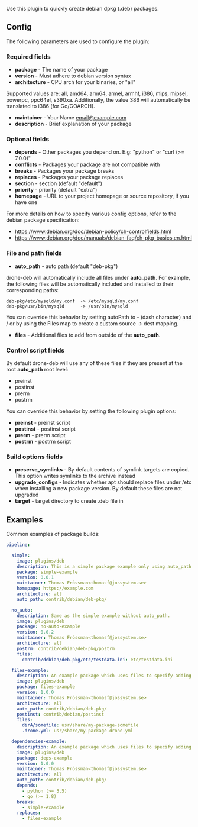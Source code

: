 Use this plugin to quickly create debian dpkg (.deb) packages.

## Config

The following parameters are used to configure the plugin:

### Required fields

* **package** - The name of your package
* **version** - Must adhere to debian version syntax
* **architecture** - CPU arch for your binaries, or "all"

Supported values are: all, amd64, arm64, armel, armhf, i386, mips, mipsel,
powerpc, ppc64el, s390xa. Additionally, the value 386 will automatically be
translated to i386 (for Go/GOARCH).

* **maintainer** - Your Name <email@example.com>
* **description** - Brief explanation of your package

### Optional fields

* **depends** - Other packages you depend on. E.g: "python" or "curl (>= 7.0.0)"
* **conflicts** - Packages your package are not compatible with
* **breaks** - Packages your package breaks
* **replaces** - Packages your package replaces
* **section** - section (default "default")
* **priority** - priority (default "extra")
* **homepage** - URL to your project homepage or source repository, if you have one

For more details on how to specify various config options, refer to the
debian package specification:

- https://www.debian.org/doc/debian-policy/ch-controlfields.html
- https://www.debian.org/doc/manuals/debian-faq/ch-pkg_basics.en.html

### File and path fields

* **auto_path** - auto path (default "deb-pkg")

drone-deb will automatically include all files under **auto_path**. For
example, the following files will be automatically included and installed to
their corresponding paths:

    deb-pkg/etc/mysqld/my.conf  -> /etc/mysqld/my.conf
    deb-pkg/usr/bin/mysqld      -> /usr/bin/mysqld

You can override this behavior by setting autoPath to - (dash character) and /
or by using the Files map to create a custom source -> dest mapping.

* **files** - Additional files to add from outside of the **auto_path**.

### Control script fields

By default drone-deb will use any of these files if they are present at the
root **auto_path** root level:

- preinst
- postinst
- prerm
- postrm

You can override this behavior by setting the following plugin options:

* **preinst** - preinst script
* **postinst** - postinst script
* **prerm** - prerm script
* **postrm** - postrm script

### Build options fields

* **preserve_symlinks** - By default contents of symlink targets are copied. This
    option writes symlinks to the archive instead
* **upgrade_configs** - Indicates whether apt should replace files under /etc when
    installing a new package version. By default these files are not upgraded
* **target** - target directory to create .deb file in

## Examples

Common examples of package builds:


```yaml
pipeline:

  simple:
    image: plugins/deb
    description: This is a simple package example only using auto_path for everything.
    package: simple-example
    version: 0.0.1
    maintainer: Thomas Frössman<thomasf@jossystem.se>
    homepage: https://example.com
    architecture: all
    auto_path: contrib/debian/deb-pkg/

  no_auto:
    description: Same as the simple example without auto_path.
    image: plugins/deb
    package: no-auto-example
    version: 0.0.2
    maintainer: Thomas Frössman<thomasf@jossystem.se>
    architecture: all
    postrm: contrib/debian/deb-pkg/postrm
    files:
      contrib/debian/deb-pkg/etc/testdata.ini: etc/testdata.ini

  files-example:
    description: An example package which uses files to specify adding additional files and control scripts from outside of the auto_path.
    image: plugins/deb
    package: files-example
    version: 1.0.0
    maintainer: Thomas Frössman<thomasf@jossystem.se>
    architecture: all
    auto_path: contrib/debian/deb-pkg/
    postinst: contrib/debian/postinst
    files:
      dirA/somefile: usr/share/my-package-somefile
      .drone.yml: usr/share/my-package-drone.yml

  dependencies-example:
    description: An example package which uses files to specify adding additional files and control scripts from outside of the auto_path.
    image: plugins/deb
    package: deps-example
    version: 1.0.0
    maintainer: Thomas Frössman<thomasf@jossystem.se>
    architecture: all
    auto_path: contrib/debian/deb-pkg/
    depends:
      - python (>= 3.5)
      - go (>= 1.8)
    breaks:
      - simple-example
    replaces:
      - files-example
```

